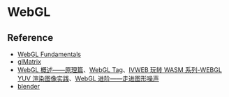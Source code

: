# WebGL

## Reference

-   [WebGL Fundamentals](https://webglfundamentals.org/)
-   [glMatrix](https://github.com/toji/gl-matrix)
-   [WebGL 概述——原理篇](https://juejin.cn/post/6895603687968899086)、[WebGL Tag](https://juejin.cn/tag/WebGL)、[IVWEB 玩转 WASM 系列-WEBGL YUV 渲染图像实践](https://zhuanlan.zhihu.com/p/94527880)、[WebGL 进阶——走进图形噪声](https://zhuanlan.zhihu.com/p/68507311)
-   [blender](https://www.blender.org/)
